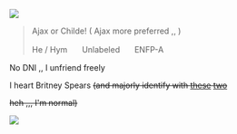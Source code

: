 <p align="left">
<img src="https://64.media.tumblr.com/34c16a5b052a6257cf54c86e0dff78fc/8ecd3d05b9f30c55-7c/s500x750/af9f2e9f7f88df5580cdc26a253334466e041786.gifv?ixlib=rb-1.2.1&ixid=eyJhcHBfaWQiOjEyMDd9&auto=format&fit=crop&w=2772&q=80"/>
</p>

> Ajax or Childe! ( Ajax more preferred ,, )
>
> He / HymㅤㅤUnlabeledㅤㅤENFP-A 


No DNI ,, I unfriend freely

I heart Britney Spears ~~(and majorly identify with [these](https://ca.pinterest.com/pin/158470480635237068/) [two](https://ca.pinterest.com/pin/22236591906755829/)~~

~~heh ,,, I'm normal)~~

<p align="left">
<img src="https://64.media.tumblr.com/34c16a5b052a6257cf54c86e0dff78fc/8ecd3d05b9f30c55-7c/s500x750/af9f2e9f7f88df5580cdc26a253334466e041786.gifv?ixlib=rb-1.2.1&ixid=eyJhcHBfaWQiOjEyMDd9&auto=format&fit=crop&w=2772&q=80"/>
</p>
